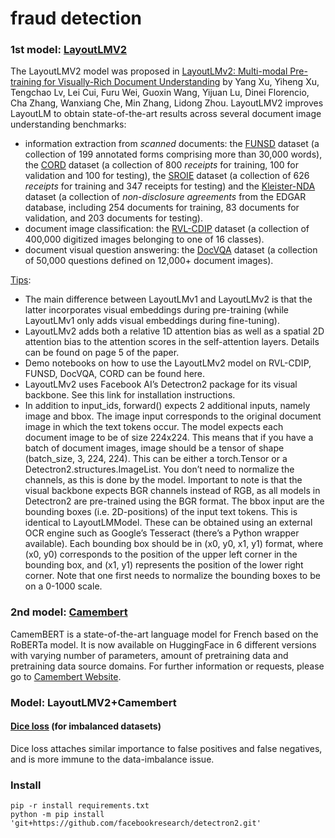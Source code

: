 # fraud detection

### 1st model: [LayoutLMV2](https://huggingface.co/transformers/model_doc/layoutlmv2.html)
The LayoutLMV2 model was proposed in [LayoutLMv2: Multi-modal Pre-training for Visually-Rich Document Understanding](https://arxiv.org/pdf/2012.14740.pdf) by Yang Xu, Yiheng Xu, Tengchao Lv, Lei Cui, Furu Wei, Guoxin Wang, Yijuan Lu, Dinei Florencio, Cha Zhang, Wanxiang Che, Min Zhang, Lidong Zhou. LayoutLMV2 improves LayoutLM to obtain state-of-the-art results across several document image understanding benchmarks:

  - information extraction from _scanned_ documents: the [FUNSD](https://guillaumejaume.github.io/FUNSD/) dataset (a collection of 199 annotated forms comprising more than 30,000 words), the [CORD](https://github.com/clovaai/cord) dataset (a collection of 800 _receipts_ for training, 100 for validation and 100 for testing), the [SROIE](https://rrc.cvc.uab.es/?ch=13) dataset (a collection of 626 _receipts_ for training and 347 receipts for testing) and the [Kleister-NDA](https://github.com/applicaai/kleister-nda) dataset (a collection of _non-disclosure agreements_ from the EDGAR database, including 254 documents for training, 83 documents for validation, and 203 documents for testing).
  - document image classification: the [RVL-CDIP](https://www.cs.cmu.edu/~aharley/rvl-cdip/) dataset (a collection of 400,000 digitized images belonging to one of 16 classes).
  - document visual question answering: the [DocVQA](https://arxiv.org/abs/2007.00398) dataset (a collection of 50,000 questions defined on 12,000+ document images).

[Tips](https://huggingface.co/transformers/model_doc/layoutlmv2.html):

  - The main difference between LayoutLMv1 and LayoutLMv2 is that the latter incorporates visual embeddings during pre-training (while LayoutLMv1 only adds visual embeddings during fine-tuning).
  - LayoutLMv2 adds both a relative 1D attention bias as well as a spatial 2D attention bias to the attention scores in the self-attention layers. Details can be found on page 5 of the paper.
  - Demo notebooks on how to use the LayoutLMv2 model on RVL-CDIP, FUNSD, DocVQA, CORD can be found here.
  - LayoutLMv2 uses Facebook AI’s Detectron2 package for its visual backbone. See this link for installation instructions.
  - In addition to input_ids, forward() expects 2 additional inputs, namely image and bbox. The image input corresponds to the original document image in which the text tokens occur. The model expects each document image to be of size 224x224. This means that if you have a batch of document images, image should be a tensor of shape (batch_size, 3, 224, 224). This can be either a torch.Tensor or a Detectron2.structures.ImageList. You don’t need to normalize the channels, as this is done by the model. Important to note is that the visual backbone expects BGR channels instead of RGB, as all models in Detectron2 are pre-trained using the BGR format. The bbox input are the bounding boxes (i.e. 2D-positions) of the input text tokens. This is identical to LayoutLMModel. These can be obtained using an external OCR engine such as Google’s Tesseract (there’s a Python wrapper available). Each bounding box should be in (x0, y0, x1, y1) format, where (x0, y0) corresponds to the position of the upper left corner in the bounding box, and (x1, y1) represents the position of the lower right corner. Note that one first needs to normalize the bounding boxes to be on a 0-1000 scale. 

### 2nd model: [Camembert](https://huggingface.co/camembert-base)

CamemBERT is a state-of-the-art language model for French based on the RoBERTa model. It is now available on HuggingFace in 6 different versions with varying number of parameters, amount of pretraining data and pretraining data source domains.
For further information or requests, please go to [Camembert Website](https://camembert-model.fr/).


### Model: LayoutLMV2+Camembert

#### [Dice loss](https://aclanthology.org/2020.acl-main.45.pdf) (for imbalanced datasets)

Dice loss attaches similar importance to false positives and false negatives, and is more immune to the data-imbalance issue.


### Install

```
pip -r install requirements.txt
python -m pip install 'git+https://github.com/facebookresearch/detectron2.git'
```
